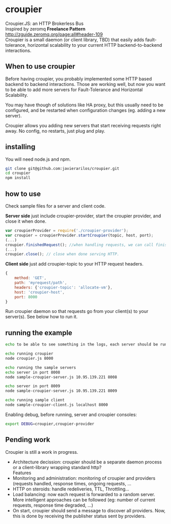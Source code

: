 croupier
========

Croupier.JS: an HTTP Brokerless Bus  
Inspired by zeromq **Freelance Pattern** http://zguide.zeromq.org/page:all#header-109  
Croupier is a small daemon (or client library, TBD) that easily adds fault-tolerance, horizontal scalability to your current HTTP backend-to-backend interactions.

When to use croupier
--------------------
Before having croupier, you probably implemented some HTTP based backend to backend interactions. 
Those are working well, but now you want to be able to add more servers for Fault-Tolerance and Horizontal Scalability.

You may have though of solutions like HA proxy, but this usually need to be configured, and be restarted when configuration changes (eg. adding a new server).

Croupier allows you adding new servers that start receiving requests right away. No config, no restarts, just plug and play.


installing
----------
You will need node.js and npm.

```bash
git clone git@github.com:javierarilos/croupier.git
cd croupier
npm install
```

how to use
----------
Check sample files for a server and client code.

**Server side** just include croupier-provider, start the croupier provider, and close it when done.

```javascript
var croupierProvider = require('./croupier-provider');
var croupier = croupierProvider.startCroupier(topic, host, port);
(...)
croupier.finishedRequest(); //when handling requests, we can call finishedRequest so that croupier accounts how many requests we handled.
(...)
croupier.close(); // close when done serving HTTP.
```

**Client side** just add croupier-topic to your HTTP request headers.
```javascript
{
    method: 'GET',
    path: 'myrequest/path',
    headers: {'croupier-topic': 'allocate-vm'},
    host: 'croupier-host',
    port: 8000
}
```

Run croupier daemon so that requests go from your client(s) to your server(s). See below how to run it.

running the example
-------------------
```bash
echo to be able to see something in the logs, each server should be run in its own console

echo running croupier
node croupier.js 8000

echo running the sample servers
echo server in port 8008
node sample-croupier-server.js 10.95.139.221 8008

echo server in port 8009
node sample-croupier-server.js 10.95.139.221 8009

echo running sample client
node sample-croupier-client.js localhost 8000
```

Enabling debug, before running, server and croupier consoles:

```bash
export DEBUG=croupier,croupier-provider
```

Pending work
------------
Croupier is still a work in progress.
* Architecture decission: croupier should be a separate daemon process or a client-library wrapping standard http?  
Features
* Monitoring and administration: monitoring of croupier and providers (requests handled, response times, ongoing requests, ...
* HTTP on steroids: handle redeliveries, TTL, Throttling...
* Load balancing: now each request is forwarded to a random server. More intelligent approaches can be followed (eg: number of current requests, response time degraded, ...)
* On start, croupier should send a message to discover all providers. Now, this is done by receiving the publisher status sent by providers.


